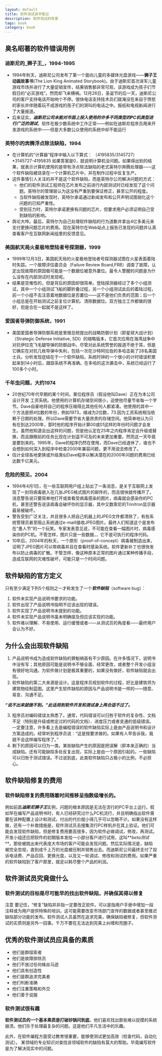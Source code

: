 ```yaml
---
layout: default
title: 软件测试读书笔记
description: 软件测试的背景
tags: book
category: book
---
```


## 臭名昭著的软件错误用例
###  迪斯尼的_狮子王_，1994-1995
- 1994年秋天，迪斯尼公司发布了第一个面向儿童的多媒体光盘游戏——**狮子王动画故事书**(The Lion King Animated Storybook)。由于迪斯尼首次进军儿童游戏市场并进行了大量促销宣传，结果销售额非常可观，该游戏成为孩子们节假日的“必买游戏”。然而却飞来横祸。12月26日，圣诞节的后一天，迪斯尼公司的客户支持电话开始响个不停。很快电话支持技术员们就淹没在来自于愤怒的家长并伴随着玩不成游戏的孩子们的哭叫的电话之中。报纸和电视新闻进行了大量报道。
- 后来证实，***迪斯尼公司未能对市面上投入使用的许多不同类型的PC机类型进行广泛的测试***，软件在极少数系统中工作正常——例如在迪斯尼程序员用来开发游戏的系统中——但是大多数公众使用的系统中却不能运行

### 英特尔的奔腾浮点除法缺陷，1994
- 在计算机的“计算器”程序中输入以下算式：
（4195835/3145727）*3145727-4195835
如果答案是0，就说明计算机没问题。如果得出别的结果，就表示计算机使用的是带有浮点除法缺陷的老式英特尔奔腾处理器——这个软件缺陷被烧录在一个计算机芯片中，并在制作过程中反复生产。
- 这件事情引人关注的并不是这个软件缺陷，而是英特尔公司解决问题的方式：
  * 他们的软件测试工程师在芯片发布之前进行内部测试时已经发现了这个问题。英特尔的管理层认为这没有严重到要保证修正，甚至公开的程度。
  * 当软件缺陷被发现时，英特尔承诺通过新闻发布和公开声明试图弱化这个问题的已知严重性。
  * 受到压力时，英特尔承诺更换有问题的芯片，但要求用户必须证明自己受到缺陷的影响。
- 舆论大哗。最后，英特尔为自己处理软件缺陷的行为道歉并拿出4亿多美元来支付更换问题芯片的费用。现在英特尔在Web站点上报告已发现的问题并认真查看客户在互联网新闻组里的反馈意见。       

### 美国航天局火星极地登陆者号探测器，1999
- 1999年12月3日，美国航天局的火星极地登陆者号探测器试图在火星表面着陆时失踪。一个故障评估委员会（Failure Review Board,FRB）调查了故障，认定出现故障的原因极可能是一个数据位被意外置位。最令人警醒的问题是为什么没有在内部测试时发现呢。
- 结果是空难性的，但是背后的原因却很简单。登陆探测器经过了多个小组测试，其中一个小组测试飞船的脚折叠过程，另一个小组测试此后的着陆过程，前一个小组不去注意着地数据位是否置位——这不是他们负责的范围；后一个小组总是在开始测试之前复位计算机、清除数据位。双方独立工作都做的很好，但是合在一起就不是这样了。

### 爱国者导弹防御系统，1991
- 美国爱国者导弹防御系统是里根总统提出的战略防御计划（即星球大战计划）（Strategic Defense Initiative, SDI）的缩略版本，它首次应用在海湾战争中对抗伊拉克飞毛腿导弹的防御战中。尽管对此系统赞誉的报道不绝于耳，但是它确实在对抗几枚导弹中失利，包括一次在沙特阿拉伯的多哈击毙了28名美国士兵。分析发现症结在于一个软件缺陷，系统时钟的一个很小的计时错误积累起来到14小时后，跟踪系统不再准确。在多哈的这次袭击中，系统已经运行了100多个小时。

### 千年虫问题，大约1974
- 20世纪70年代早期的某个时间，某位程序员（假设他叫Dave）正在为本公司设计开发 工资系统。他使用的计算机存储空间很小，迫使他尽量节省每一个字节。Dave自豪地将自己的程序压缩得比其他任何人都紧凑。他使用的其中一个方法是把4位数的年份，例如1973，缩减为2位数，73.因为工资系统相当依赖于日期的处理，所以Dave需要节省大量昂贵的存储空间。他简单地认为只有在到达2000年，那时他的程序开始计算00或01这样的年份时问题才会发生。虽然他知道会出这样的问题，但是他认定在25年之内程序肯定会升级或替换，而且跟眼前的任务比现在计划遥不可及的未来更加重要。然而这一天毕竟是要到来的。1995年，Dave的程序仍然在使用，而Dave已经退休了，谁也不会想到如何深入到程序中检查2000年兼容问题，更不用说去修改了。
- 估计全球各地更换或升级类似Dave程序以解决潜在的2000年问题的费用已经达数千亿美元。

### 危险的预见，2004
- 1994年4月1日，在一些互联网用户组上贴出了一条消息，是关于互联网上发现了一封将病毒嵌入在几张JPEG格式图片的邮件的，而且很快就传播开了。消息警告说只要简单地打开或查看受病毒感染的图片，病毒就会感染你的PC机，甚至还警告说该病毒会破坏你的显示器，其中又数索尼的Trinitron显示器最易被破坏。
- 警告受到广泛关注，并且很多人把自己机器上的JPEG文件都清除了，有些系统管理员甚至阻止系统通过e-maill接收JPEG图片。最终人们知道这个是发布在“愚人节”的一个玩笑。专家发表意见说，不可能在查看一幅图片时，病毒感染你的PC机。不管怎样，图片只是一些数据，，它不是可执行的程序代码。
- 10年后，2004年的秋天，一个原形（proof-of-concept）病毒被制造出来，证明了JPEG图片可以带病毒并且在查看时感染系统。软件更新补丁也很快发布以防止病毒的扩散。不管怎样，像这种原本正常的图片通过某种传播手段，造成互联网的灾难性破坏，可能只是一个时间问题。

## 软件缺陷的官方定义
只有至少满足下列5个规则之一才称发生了一个***软件缺陷***（software bug）：

1. 软件未实现产品说明书要求的功能。
1. 软件出现了产品说明书指明不应该出现的错误。
1. 软件实现了产品说明书未提到的功能。
1. 软件未实现产品说明书虽未明确提及但应该实现的功能。
1. 软件难以理解、不易使用、运行缓慢或者——从测试员的角度看——最终用户会认为不好。

## 为什么会出现软件缺陷
1. 产品说明书成为造成软件缺陷的罪魁祸首有不少原因。在许多情况下，说明书中没有写；其他原因可能是说明书不够全面、经常更改，或者整个开发小组没有很好地沟通。为软件做计划是极其重要的，如果没有做好，软件缺陷就会出现。
2. 软件缺陷的第二大来源是设计。这是程序员规划软件的过程，好比是建筑师为建筑物绘制蓝图。这里产生软件缺陷的原因与产品说明书是一样的——随意、易变、沟通不足。

***“说不出来就做不到。”此话用到软件开发和测试身上再合适不过了。***

3. 程序员对编码错误太熟悉了。通常，代码错误可以归咎于软件的复杂性、文档不足（特别是升级或修定过的代码的文档）、进度压力或者变通的低级错误。一定要注意，许多看上去是编程错误的软件缺陷实际上是由产品说明书和设计方案造成的。经常听到程序员说：“这是按要求做的。如果有人早告诉我，我就不会这样编写程序了。”
4. 剩下的原因可以归为一类。某些缺陷产生的原因是把误解（即本来正确的）当成缺陷。还有可能缺陷多处反复出现，实际上是由一个原因引起的。一些缺陷可以归咎于测试错误。不过说到底，此类软件缺陷只占极小的比例，不必担心。

## 软件缺陷修复的费用
### 软件缺陷修复的费用随着时间推移呈指数级增长的。
例如前面***迪斯尼狮子王***实例，问题的根本原因是无法在流行的PC平台上运行。假如早在编写产品说明书时，有人已经研究过什么PC机流行，并且明确指出软件需要在该种配置上设计和测试，付出的代价就小得几乎可以忽略不计。如果没有这样做，还有一个补救措施是，软件测试员去搜集流行PC样机并在其上验证。他们可能会发现软件缺陷，但是修复费用要高很多，因为软件必做调试，修改，再测试。开发小组还应把软件的初期版本发给一小部分客户进行试用，这叫**_beta测试_**。那些被挑出来代表庞大市场的客户可能会发现问题。然后实际情况是，缺陷被完全忽视，直到成千上万的光盘被压制并销售出去。而迪斯尼公司最终支付了投诉电话费、产品召回、更换光盘，以及又一轮调试、修改和测试的费用。如果严重的软件缺陷到了客户那里，就足以耗尽整个产品的利润。

## 软件测试员究竟做什么
### 软件测试的目标是尽可能早的找出软件缺陷，并确保其得以修复
注意 要记住，“修复”缺陷并非指一定要改正软件。可以是指用户手册中增加一段注释或为用户提供特殊的培训。这可能需要改变市场部门宣传的数据或者甚至推迟缺陷部分功能的发布。软件测试人员虽然在追求完美，确保缺陷被修复，但软件测试的实质则是另外一回事。千万不要在无法达到完美上纠缠和兜圈子。

## 优秀的软件测试员应具备的素质
* 他们是群探索者
* 他们是故障排除员
* 他们不放过任何蛛丝马迹
* 他们具有创造性
* 他们是群追求完美者
* 他们判断准确
* 他们注重策略和外交
* 他们善于说服

### 软件测试很有趣
**软件测试员的一个基本素质是打破砂锅问到底**。他们喜欢找出那些难以捉摸的系统崩溃。他们乐于处理最复杂的问题。这是他们平凡生活中的乐趣。

此外，在软件编程方面受过教育很重要，能够使测试更加高效（检查代码，自动化测试）。
某领域的专业知识对查找该领域软件的缺陷有莫大的帮助。毕竟编写软件是为了解决现实中的问题。

